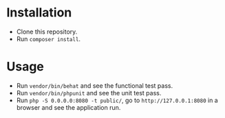 # Installation

- Clone this repository.
- Run `composer install`.

# Usage

- Run `vendor/bin/behat` and see the functional test pass.
- Run `vendor/bin/phpunit` and see the unit test pass.
- Run `php -S 0.0.0.0:8080 -t public/`, go to `http://127.0.0.1:8080` in a browser and see the application run.
